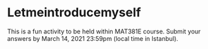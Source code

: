 # Letmeintroducemyself

This is a fun activity to be held within MAT381E course.
Submit your answers by March 14, 2021 23:59pm (local time in Istanbul).
